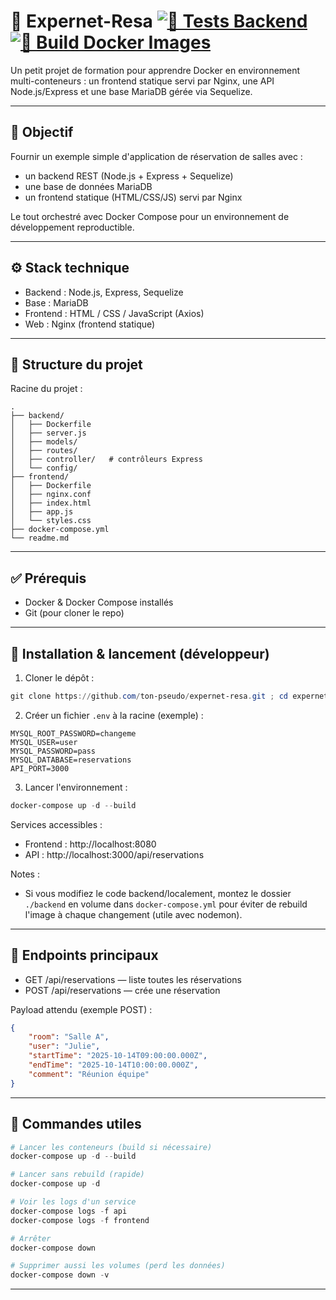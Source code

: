 # 🚀 Expernet-Resa [![🧪 Tests Backend](https://github.com/3thernityDev/Expernet-Resa/actions/workflows/test.yml/badge.svg)](https://github.com/3thernityDev/Expernet-Resa/actions/workflows/test.yml) [![🐳 Build Docker Images](https://github.com/3thernityDev/Expernet-Resa/actions/workflows/docker-build.yml/badge.svg)](https://github.com/3thernityDev/Expernet-Resa/actions/workflows/docker-build.yml)

Un petit projet de formation pour apprendre Docker en environnement multi-conteneurs : un frontend statique servi par Nginx, une API Node.js/Express et une base MariaDB gérée via Sequelize.

---

## 🎯 Objectif

Fournir un exemple simple d'application de réservation de salles avec :

-   un backend REST (Node.js + Express + Sequelize)
-   une base de données MariaDB
-   un frontend statique (HTML/CSS/JS) servi par Nginx

Le tout orchestré avec Docker Compose pour un environnement de développement reproductible.

---

## ⚙️ Stack technique

-   Backend : Node.js, Express, Sequelize
-   Base : MariaDB
-   Frontend : HTML / CSS / JavaScript (Axios)
-   Web : Nginx (frontend statique)

---

## 🧩 Structure du projet

Racine du projet :

```
.
├── backend/
│   ├── Dockerfile
│   ├── server.js
│   ├── models/
│   ├── routes/
│   ├── controller/   # contrôleurs Express
│   └── config/
├── frontend/
│   ├── Dockerfile
│   ├── nginx.conf
│   ├── index.html
│   ├── app.js
│   └── styles.css
├── docker-compose.yml
└── readme.md
```

---

## ✅ Prérequis

-   Docker & Docker Compose installés
-   Git (pour cloner le repo)

---

## 🔧 Installation & lancement (développeur)

1. Cloner le dépôt :

```powershell
git clone https://github.com/ton-pseudo/expernet-resa.git ; cd expernet-resa
```

2. Créer un fichier `.env` à la racine (exemple) :

```
MYSQL_ROOT_PASSWORD=changeme
MYSQL_USER=user
MYSQL_PASSWORD=pass
MYSQL_DATABASE=reservations
API_PORT=3000
```

3. Lancer l'environnement :

```powershell
docker-compose up -d --build
```

Services accessibles :

-   Frontend : http://localhost:8080
-   API : http://localhost:3000/api/reservations

Notes :

-   Si vous modifiez le code backend/localement, montez le dossier `./backend` en volume dans `docker-compose.yml` pour éviter de rebuild l'image à chaque changement (utile avec nodemon).

---

## 🧭 Endpoints principaux

-   GET /api/reservations — liste toutes les réservations
-   POST /api/reservations — crée une réservation

Payload attendu (exemple POST) :

```json
{
    "room": "Salle A",
    "user": "Julie",
    "startTime": "2025-10-14T09:00:00.000Z",
    "endTime": "2025-10-14T10:00:00.000Z",
    "comment": "Réunion équipe"
}
```

---

## 🧰 Commandes utiles

```powershell
# Lancer les conteneurs (build si nécessaire)
docker-compose up -d --build

# Lancer sans rebuild (rapide)
docker-compose up -d

# Voir les logs d'un service
docker-compose logs -f api
docker-compose logs -f frontend

# Arrêter
docker-compose down

# Supprimer aussi les volumes (perd les données)
docker-compose down -v
```

---
